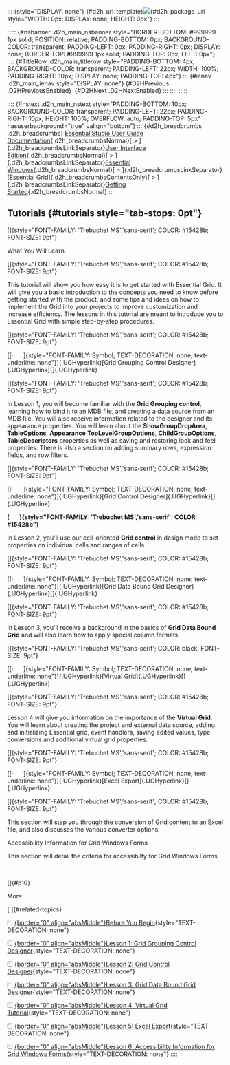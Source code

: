 ::: {style="DISPLAY: none"}
[](ms-xhelp:///?Id=d2h_url_template){#d2h_url_template}![](!package_url!){#d2h_package_url style="WIDTH: 0px; DISPLAY: none; HEIGHT: 0px"}
:::

::::: {#nsbanner .d2h_main_nsbanner style="BORDER-BOTTOM: #999999 1px solid; POSITION: relative; PADDING-BOTTOM: 0px; BACKGROUND-COLOR: transparent; PADDING-LEFT: 0px; PADDING-RIGHT: 0px; DISPLAY: none; BORDER-TOP: #999999 1px solid; PADDING-TOP: 0px; LEFT: 0px"}
:::: {#TitleRow .d2h_main_titlerow style="PADDING-BOTTOM: 4px; BACKGROUND-COLOR: transparent; PADDING-LEFT: 22px; WIDTH: 100%; PADDING-RIGHT: 10px; DISPLAY: none; PADDING-TOP: 4px"}
::: {#ienav .d2h_main_ienav style="DISPLAY: none"}
[](ms-xhelp:///?Id=c52dd0c5-bab1-416e-8b27-3f2be113aa2c){#D2HPrevious .D2HPreviousEnabled}  [](ms-xhelp:///?Id=c756069f-8a11-4b98-9837-16780ee63452){#D2HNext .D2HNextEnabled}
:::
::::
:::::

:::: {#nstext .d2h_main_nstext style="PADDING-BOTTOM: 10px; BACKGROUND-COLOR: transparent; PADDING-LEFT: 22px; PADDING-RIGHT: 10px; HEIGHT: 100%; OVERFLOW: auto; PADDING-TOP: 5px" hasuserbackground="true" valign="bottom"}
::: {#d2h_breadcrumbs .d2h_breadcrumbs}
[Essential Studio User Guide Documentation](ms-xhelp:///?Id=12457748-09e3-4d74-a240-8e049cedf030){.d2h_breadcrumbsNormal}[ \> ]{.d2h_breadcrumbsLinkSeparator}[User Interface Edition](ms-xhelp:///?Id=c29296b7-531c-413b-a0ec-488ca1f7f669){.d2h_breadcrumbsNormal}[ \> ]{.d2h_breadcrumbsLinkSeparator}[Essential Windows](ms-xhelp:///?Id=e60759d8-47a4-4570-9d7a-16a68d63f2ea){.d2h_breadcrumbsNormal}[ \> ]{.d2h_breadcrumbsLinkSeparator}[Essential Grid]{.d2h_breadcrumbsContentsOnly}[ \> ]{.d2h_breadcrumbsLinkSeparator}[Getting Started](ms-xhelp:///?Id=c52dd0c5-bab1-416e-8b27-3f2be113aa2c){.d2h_breadcrumbsNormal}
:::

## Tutorials {#tutorials style="tab-stops: 0pt"}

[]{style="FONT-FAMILY: 'Trebuchet MS','sans-serif'; COLOR: #15428b; FONT-SIZE: 9pt"} 

What You Will Learn

[]{style="FONT-FAMILY: 'Trebuchet MS','sans-serif'; COLOR: #15428b; FONT-SIZE: 9pt"} 

This tutorial will show you how easy it is to get started with Essential Grid. It will give you a basic introduction to the concepts you need to know before getting started with the product, and some tips and ideas on how to implement the Grid into your projects to improve customization and increase efficiency. The lessons in this tutorial are meant to introduce you to Essential Grid with simple step-by-step procedures.

[]{style="FONT-FAMILY: 'Trebuchet MS','sans-serif'; COLOR: #15428b; FONT-SIZE: 9pt"} 

[[·      ]{style="FONT-FAMILY: Symbol; TEXT-DECORATION: none; text-underline: none"}]{.UGHyperlink}[Grid Grouping Control Designer]{.UGHyperlink}[]{.UGHyperlink}

[]{style="FONT-FAMILY: 'Trebuchet MS','sans-serif'; COLOR: #15428b; FONT-SIZE: 9pt"} 

In Lesson 1, you will become familiar with the **Grid Grouping control**, learning how to bind it to an MDB file, and creating a data source from an MDB file. You will also receive information related to the designer and its appearance properties. You will learn about the **ShowGroupDropArea**, **TableOptions**, **Appearance** **TopLevelGroupOptions**, **ChildGroupOptions**, **TableDescriptors** properties as well as saving and restoring look and feel properties. There is also a section on adding summary rows, expression fields, and row filters.

[]{style="FONT-FAMILY: 'Trebuchet MS','sans-serif'; COLOR: #15428b; FONT-SIZE: 9pt"} 

[[·      ]{style="FONT-FAMILY: Symbol; TEXT-DECORATION: none; text-underline: none"}]{.UGHyperlink}[Grid Control Designer]{.UGHyperlink}[]{.UGHyperlink}

**[       ]{style="FONT-FAMILY: 'Trebuchet MS','sans-serif'; COLOR: #15428b"}**

In Lesson 2, you\'ll use our cell-oriented **Grid control** in design mode to set properties on individual cells and ranges of cells.

[]{style="FONT-FAMILY: 'Trebuchet MS','sans-serif'; COLOR: #15428b; FONT-SIZE: 9pt"} 

[[·      ]{style="FONT-FAMILY: Symbol; TEXT-DECORATION: none; text-underline: none"}]{.UGHyperlink}[Grid Data Bound Grid Designer]{.UGHyperlink}[]{.UGHyperlink}

[]{style="FONT-FAMILY: 'Trebuchet MS','sans-serif'; COLOR: #15428b; FONT-SIZE: 9pt"} 

In Lesson 3, you\'ll receive a background in the basics of **Grid Data Bound Grid** and will also learn how to apply special column formats.

[]{style="FONT-FAMILY: 'Trebuchet MS','sans-serif'; COLOR: black; FONT-SIZE: 9pt"} 

[[·      ]{style="FONT-FAMILY: Symbol; TEXT-DECORATION: none; text-underline: none"}]{.UGHyperlink}[Virtual Grid]{.UGHyperlink}[]{.UGHyperlink}

[]{style="FONT-FAMILY: 'Trebuchet MS','sans-serif'; COLOR: #15428b; FONT-SIZE: 9pt"} 

Lesson 4 will give you information on the importance of the **Virtual Grid**. You will learn about creating the project and external data source, adding and initializing Essential grid, event handlers, saving edited values, type conversions and additional virtual grid properties.

[]{style="FONT-FAMILY: 'Trebuchet MS','sans-serif'; COLOR: #15428b; FONT-SIZE: 9pt"} 

[[·      ]{style="FONT-FAMILY: Symbol; TEXT-DECORATION: none; text-underline: none"}]{.UGHyperlink}[Excel Export]{.UGHyperlink}[]{.UGHyperlink}

[]{style="FONT-FAMILY: 'Trebuchet MS','sans-serif'; COLOR: #15428b; FONT-SIZE: 9pt"} 

This section will step you through the conversion of Grid content to an Excel file, and also discusses the various converter options.

Accessibility Information for Grid Windows Forms

This section will detail the criteria for accessibilty for Grid Windows Forms

 

[]{#p10} 

More:

[ ]{#related-topics}

[![](button.gif){border="0" align="absMiddle"}Before You Begin](ms-xhelp:///?Id=c756069f-8a11-4b98-9837-16780ee63452){style="TEXT-DECORATION: none"}

[![](button.gif){border="0" align="absMiddle"}Lesson 1: Grid Grouping Control Designer](ms-xhelp:///?Id=baecc0df-7e0e-428c-b2d1-a856f7798fb3){style="TEXT-DECORATION: none"}

[![](button.gif){border="0" align="absMiddle"}Lesson 2: Grid Control Designer](ms-xhelp:///?Id=5f26525e-1ff9-4136-a488-74f696d34d38){style="TEXT-DECORATION: none"}

[![](button.gif){border="0" align="absMiddle"}Lesson 3: Grid Data Bound Grid Designer](ms-xhelp:///?Id=9dfef0ae-c8dd-4098-a3b6-8fac403c6941){style="TEXT-DECORATION: none"}

[![](button.gif){border="0" align="absMiddle"}Lesson 4: Virtual Grid Tutorial](ms-xhelp:///?Id=769a98e8-510b-4fea-981c-a95525188efb){style="TEXT-DECORATION: none"}

[![](button.gif){border="0" align="absMiddle"}Lesson 5: Excel Export](ms-xhelp:///?Id=0bcfb5bb-c849-4421-8ca9-29ee06f099fb){style="TEXT-DECORATION: none"}

[![](button.gif){border="0" align="absMiddle"}Lesson 6: Accessibility Information for Grid Windows Forms](ms-xhelp:///?Id=983dde6f-2138-428e-ab37-6e0032c4d9de){style="TEXT-DECORATION: none"}
::::
